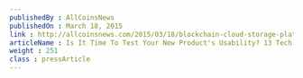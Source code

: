 ```yaml
---
publishedBy : AllCoinsNews
publishedOn : March 18, 2015
link : http://allcoinsnews.com/2015/03/18/blockchain-cloud-storage-platform-storj-outlines-roadmap-parts-swift-hail-telehash/
articleName : Is It Time To Test Your New Product's Usability? 13 Tech Experts Weigh In
weight : 251 
class : pressArticle
---
```

